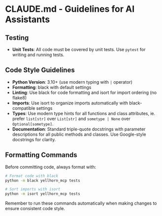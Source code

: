 # CLAUDE.md - Guidelines for AI Assistants

## Testing

- **Unit Tests**: All code must be covered by unit tests. Use `pytest` for writing and running tests.

## Code Style Guidelines

- **Python Version**: 3.10+ (use modern typing with `|` operator)
- **Formatting**: black with default settings
- **Linting**: Use black for code formatting and isort for import ordering (no flake8)
- **Imports**: Use isort to organize imports automatically with black-compatible settings
- **Types**: Use modern type hints for all functions and class attributes, ie. prefer `list[str]` over `List[str]` and `sometype | None` over `Optional[sometype]`.
- **Documentation**: Standard triple-quote docstrings with parameter descriptions for all public methods and classes. Use Google-style docstrings for clarity.

## Formatting Commands

Before committing code, always format with:

```bash
# Format code with black
python -m black yellhorn_mcp tests

# Sort imports with isort
python -m isort yellhorn_mcp tests
```

Remember to run these commands automatically when making changes to ensure consistent code style.
